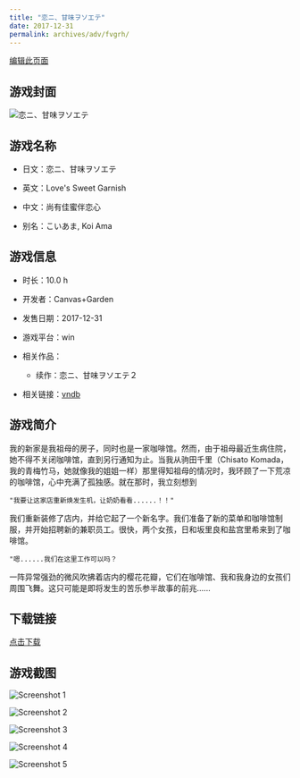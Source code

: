 ```yaml
---
title: "恋ニ、甘味ヲソエテ"
date: 2017-12-31
permalink: archives/adv/fvgrh/
---
```

[编辑此页面](https://github.com/ACG-3/ADV3-source/blob/main/source/_posts/%E6%81%8B%E3%83%8B%E3%80%81%E7%94%98%E5%91%B3%E3%83%B2%E3%82%BD%E3%82%A8%E3%83%86.md)

## 游戏封面

![恋ニ、甘味ヲソエテ](https://pan.timero.xyz/d/onedrive/img_lib_001/%E6%81%8B%E3%83%8B%E3%80%81%E7%94%98%E5%91%B3%E3%83%B2%E3%82%BD%E3%82%A8%E3%83%86_cover.avif)


## 游戏名称

- 日文：恋ニ、甘味ヲソエテ
- 英文：Love's Sweet Garnish
- 中文：尚有佳蜜伴恋心

- 别名：こいあま, Koi Ama


## 游戏信息

- 时长：10.0 h
- 开发者：Canvas+Garden
- 发售日期：2017-12-31
- 游戏平台：win
- 相关作品：
   - 续作：恋ニ、甘味ヲソエテ２

- 相关链接：[vndb](https://vndb.org/v21903)


## 游戏简介

我的新家是我祖母的房子，同时也是一家咖啡馆。然而，由于祖母最近生病住院，她不得不关闭咖啡馆，直到另行通知为止。当我从驹田千里（Chisato Komada，我的青梅竹马，她就像我的姐姐一样）那里得知祖母的情况时，我环顾了一下荒凉的咖啡馆，心中充满了孤独感。就在那时，我立刻想到

    "我要让这家店重新焕发生机，让奶奶看看......！！"

我们重新装修了店内，并给它起了一个新名字。我们准备了新的菜单和咖啡馆制服，并开始招聘新的兼职员工。很快，两个女孩，日和坂里良和盐宫里希来到了咖啡馆。

    "嗯......我们在这里工作可以吗？

一阵异常强劲的微风吹拂着店内的樱花花瓣，它们在咖啡馆、我和我身边的女孩们周围飞舞。这只可能是即将发生的苦乐参半故事的前兆......




## 下载链接

[点击下载](https://pan.timero.xyz/onedrive/adv_lib_001/%E6%81%8B%E3%83%8B%E3%80%81%E7%94%98%E5%91%B3%E3%83%B2%E3%82%BD%E3%82%A8%E3%83%86)


## 游戏截图


![Screenshot 1](https://pan.timero.xyz/d/onedrive/img_lib_001/%E6%81%8B%E3%83%8B%E3%80%81%E7%94%98%E5%91%B3%E3%83%B2%E3%82%BD%E3%82%A8%E3%83%86_Screenshot_1.avif)

![Screenshot 2](https://pan.timero.xyz/d/onedrive/img_lib_001/%E6%81%8B%E3%83%8B%E3%80%81%E7%94%98%E5%91%B3%E3%83%B2%E3%82%BD%E3%82%A8%E3%83%86_Screenshot_2.avif)

![Screenshot 3](https://pan.timero.xyz/d/onedrive/img_lib_001/%E6%81%8B%E3%83%8B%E3%80%81%E7%94%98%E5%91%B3%E3%83%B2%E3%82%BD%E3%82%A8%E3%83%86_Screenshot_3.avif)

![Screenshot 4](https://pan.timero.xyz/d/onedrive/img_lib_001/%E6%81%8B%E3%83%8B%E3%80%81%E7%94%98%E5%91%B3%E3%83%B2%E3%82%BD%E3%82%A8%E3%83%86_Screenshot_4.avif)

![Screenshot 5](https://pan.timero.xyz/d/onedrive/img_lib_001/%E6%81%8B%E3%83%8B%E3%80%81%E7%94%98%E5%91%B3%E3%83%B2%E3%82%BD%E3%82%A8%E3%83%86_Screenshot_5.avif)

